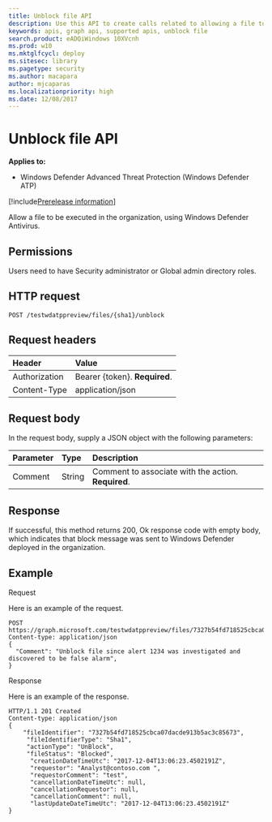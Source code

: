 ```yaml
---
title: Unblock file API
description: Use this API to create calls related to allowing a file to be executed in the organization
keywords: apis, graph api, supported apis, unblock file
search.product: eADQiWindows 10XVcnh
ms.prod: w10
ms.mktglfcycl: deploy
ms.sitesec: library
ms.pagetype: security
ms.author: macapara
author: mjcaparas
ms.localizationpriority: high
ms.date: 12/08/2017
---
```


# Unblock file API

**Applies to:**

- Windows Defender Advanced Threat Protection (Windows Defender ATP)

[!include[Prerelease information](prerelease.md)]

Allow a file to be executed in the organization, using Windows Defender Antivirus.

## Permissions
Users need to have Security administrator or Global admin directory roles.

## HTTP request
```
POST /testwdatppreview/files/{sha1}/unblock
```

## Request headers

Header | Value 
:---|:---
Authorization | Bearer {token}. **Required**.
Content-Type	| application/json

## Request body
In the request body, supply a JSON object with the following parameters:

Parameter |	Type	| Description
:---|:---|:---
Comment |	String | Comment to associate with the action. **Required**.


## Response
If successful, this method returns 200, Ok response code with empty body, which indicates that block message was sent to Windows Defender deployed in the organization.


## Example

Request

Here is an example of the request.

```
POST https://graph.microsoft.com/testwdatppreview/files/7327b54fd718525cbca07dacde913b5ac3c85673/unblock 
Content-type: application/json
{
  "Comment": "Unblock file since alert 1234 was investigated and discovered to be false alarm",
}
```

Response

Here is an example of the response.


```
HTTP/1.1 201 Created
Content-type: application/json
{
    "fileIdentifier": "7327b54fd718525cbca07dacde913b5ac3c85673",
     "fileIdentifierType": "Sha1",
     "actionType": "UnBlock",
     "fileStatus": "Blocked",
      "creationDateTimeUtc": "2017-12-04T13:06:23.4502191Z",
      "requestor": "Analyst@contoso.com ",
      "requestorComment": "test",
      "cancellationDateTimeUtc": null,
      "cancellationRequestor": null,
      "cancellationComment": null,
      "lastUpdateDateTimeUtc": "2017-12-04T13:06:23.4502191Z"
}

```

